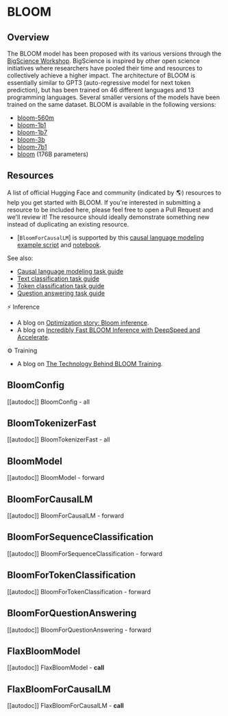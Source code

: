 <!--Copyright 2022 The HuggingFace Team. All rights reserved.

Licensed under the Apache License, Version 2.0 (the "License"); you may not use this file except in compliance with
the License. You may obtain a copy of the License at

http://www.apache.org/licenses/LICENSE-2.0

Unless required by applicable law or agreed to in writing, software distributed under the License is distributed on
an "AS IS" BASIS, WITHOUT WARRANTIES OR CONDITIONS OF ANY KIND, either express or implied. See the License for the
specific language governing permissions and limitations under the License.

⚠️ Note that this file is in Markdown but contain specific syntax for our doc-builder (similar to MDX) that may not be
rendered properly in your Markdown viewer.

-->

# BLOOM

## Overview

The BLOOM model has been proposed with its various versions through the [BigScience Workshop](https://bigscience.huggingface.co/). BigScience is inspired by other open science initiatives where researchers have pooled their time and resources to collectively achieve a higher impact.
The architecture of BLOOM is essentially similar to GPT3 (auto-regressive model for next token prediction), but has been trained on 46 different languages and 13 programming languages.
Several smaller versions of the models have been trained on the same dataset. BLOOM is available in the following versions:

- [bloom-560m](https://huggingface.co/bigscience/bloom-560m)
- [bloom-1b1](https://huggingface.co/bigscience/bloom-1b1)
- [bloom-1b7](https://huggingface.co/bigscience/bloom-1b7)
- [bloom-3b](https://huggingface.co/bigscience/bloom-3b)
- [bloom-7b1](https://huggingface.co/bigscience/bloom-7b1)
- [bloom](https://huggingface.co/bigscience/bloom) (176B parameters)

## Resources

A list of official Hugging Face and community (indicated by 🌎) resources to help you get started with BLOOM. If you're interested in submitting a resource to be included here, please feel free to open a Pull Request and we'll review it! The resource should ideally demonstrate something new instead of duplicating an existing resource.

<PipelineTag pipeline="text-generation"/>

- [`BloomForCausalLM`] is supported by this [causal language modeling example script](https://github.com/huggingface/transformers/tree/main/examples/pytorch/language-modeling#gpt-2gpt-and-causal-language-modeling) and [notebook](https://colab.research.google.com/github/huggingface/notebooks/blob/main/examples/language_modeling.ipynb).

See also:
- [Causal language modeling task guide](../tasks/language_modeling)
- [Text classification task guide](../tasks/sequence_classification)
- [Token classification task guide](../tasks/token_classification)
- [Question answering task guide](../tasks/question_answering)


⚡️ Inference
- A blog on [Optimization story: Bloom inference](https://huggingface.co/blog/bloom-inference-optimization).
- A blog on [Incredibly Fast BLOOM Inference with DeepSpeed and Accelerate](https://huggingface.co/blog/bloom-inference-pytorch-scripts).

⚙️ Training
- A blog on [The Technology Behind BLOOM Training](https://huggingface.co/blog/bloom-megatron-deepspeed).

## BloomConfig

[[autodoc]] BloomConfig
    - all

## BloomTokenizerFast

[[autodoc]] BloomTokenizerFast
    - all


<frameworkcontent>
<pt>

## BloomModel

[[autodoc]] BloomModel
    - forward

## BloomForCausalLM

[[autodoc]] BloomForCausalLM
    - forward

## BloomForSequenceClassification

[[autodoc]] BloomForSequenceClassification
    - forward

## BloomForTokenClassification

[[autodoc]] BloomForTokenClassification
    - forward

## BloomForQuestionAnswering

[[autodoc]] BloomForQuestionAnswering
    - forward

</pt>
<jax>

## FlaxBloomModel

[[autodoc]] FlaxBloomModel
    - __call__

## FlaxBloomForCausalLM

[[autodoc]] FlaxBloomForCausalLM
    - __call__

</jax>
</frameworkcontent>



